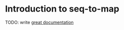 # Introduction to seq-to-map

TODO: write [great documentation](http://jacobian.org/writing/what-to-write/)
